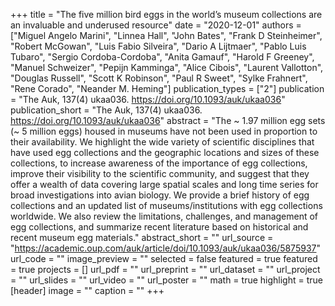 +++
title = "The five million bird eggs in the world’s museum collections are an invaluable and underused resource"
date = "2020-12-01"
authors = ["Miguel Angelo Marini", "Linnea Hall", "John Bates", "Frank D Steinheimer", "Robert McGowan", "Luis Fabio Silveira", "Dario A Lijtmaer", "Pablo Luis Tubaro", "Sergio Cordoba-Cordoba", "Anita Gamauf", "Harold F Greeney", "Manuel Schweizer", "Pepijn Kamminga", "Alice Cibois", "Laurent Vallotton", "Douglas Russell", "Scott K Robinson", "Paul R Sweet", "Sylke Frahnert", "Rene Corado", "Neander M. Heming"]
publication_types = ["2"]
publication = "The Auk, 137(4) ukaa036. https://doi.org/10.1093/auk/ukaa036"
publication_short = "The Auk, 137(4) ukaa036. https://doi.org/10.1093/auk/ukaa036"
abstract = "The ~ 1.97 million egg sets (~ 5 million eggs) housed in museums have not been used in proportion to their availability. We highlight the wide variety of scientific disciplines that have used egg collections and the geographic locations and sizes of these collections, to increase awareness of the importance of egg collections, improve their visibility to the scientific community, and suggest that they offer a wealth of data covering large spatial scales and long time series for broad investigations into avian biology. We provide a brief history of egg collections and an updated list of museums/institutions with egg collections worldwide. We also review the limitations, challenges, and management of egg collections, and summarize recent literature based on historical and recent museum egg materials."
abstract_short = ""
url_source = "https://academic.oup.com/auk/article/doi/10.1093/auk/ukaa036/5875937"
url_code = ""
image_preview = ""
selected = false
featured = true
featured = true
projects = []
url_pdf = ""
url_preprint = ""
url_dataset = ""
url_project = ""
url_slides = ""
url_video = ""
url_poster = ""
math = true
highlight = true
[header]
image = ""
caption = ""
+++
